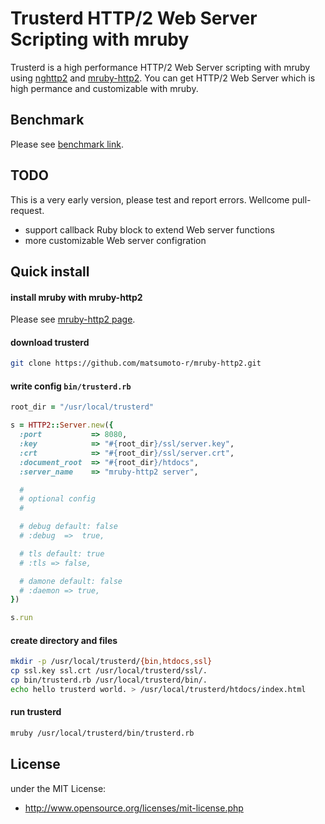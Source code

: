 # Trusterd HTTP/2 Web Server Scripting with mruby
Trusterd is a high performance HTTP/2 Web Server scripting with mruby using [nghttp2](https://github.com/tatsuhiro-t/nghttp2) and [mruby-http2](https://github.com/matsumoto-r/mruby-http2). You can get HTTP/2 Web Server which is high permance and customizable with mruby.

## Benchmark
Please see [benchmark link](https://gist.github.com/matsumoto-r/9702123).

## TODO
This is a very early version, please test and report errors. Wellcome pull-request.
- support callback Ruby block to extend Web server functions
- more customizable Web server configration

## Quick install
#### install mruby with mruby-http2
Please see [mruby-http2 page](https://github.com/matsumoto-r/mruby-http2).
#### download trusterd
```bash
git clone https://github.com/matsumoto-r/mruby-http2.git
```
#### write config ``bin/trusterd.rb``
```ruby
root_dir = "/usr/local/trusterd"

s = HTTP2::Server.new({
  :port           => 8080,
  :key            => "#{root_dir}/ssl/server.key",
  :crt            => "#{root_dir}/ssl/server.crt",
  :document_root  => "#{root_dir}/htdocs",
  :server_name    => "mruby-http2 server",

  #
  # optional config
  #

  # debug default: false
  # :debug  =>  true,

  # tls default: true
  # :tls => false,

  # damone default: false
  # :daemon => true,
})

s.run
```
#### create directory and files
```bash
mkdir -p /usr/local/trusterd/{bin,htdocs,ssl}
cp ssl.key ssl.crt /usr/local/trusterd/ssl/.
cp bin/trusterd.rb /usr/local/trusterd/bin/.
echo hello trusterd world. > /usr/local/trusterd/htdocs/index.html
```
#### run trusterd
```bash
mruby /usr/local/trusterd/bin/trusterd.rb
```

## License
under the MIT License:

* http://www.opensource.org/licenses/mit-license.php

